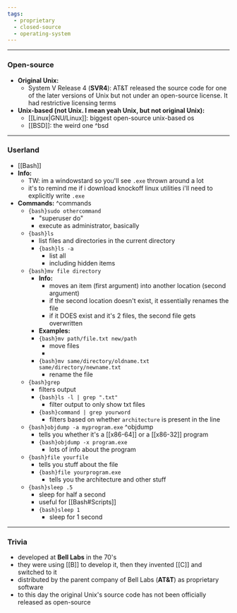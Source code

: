 ```yaml
---
tags:
  - proprietary
  - closed-source
  - operating-system
---
```

---

### Open-source

- **Original Unix:**
	- System V Release 4 (**SVR4**): AT&T released the source code for one of the later versions of Unix but not under an open-source license. It had restrictive licensing terms
- **Unix-based (not Unix. I mean yeah Unix, but not original Unix):**
	- [[Linux|GNU/Linux]]: biggest open-source unix-based os
	- [[BSD]]: the weird one ^bsd

---

### Userland

- [[Bash]]
- **Info:**
	- TW: im a windowstard so you'll see `.exe` thrown around a lot
	- it's to remind me if i download knockoff linux utilities i'll need to explicitly write `.exe`
- **Commands:** ^commands
	- `{bash}sudo othercommand`
		- "superuser do"
		- execute as administrator, basically
	- `{bash}ls`
		- list files and directories in the current directory
		- `{bash}ls -a`
			- list all
			- including hidden items
	- `{bash}mv file directory`
		- **Info:**
			- moves an item (first argument) into another location (second argument)
			- if the second location doesn't exist, it essentially renames the file
			- if it DOES exist and it's 2 files, the second file gets overwritten
		- **Examples:**
		- `{bash}mv path/file.txt new/path`
			- move files
			- 
		- `{bash}mv same/directory/oldname.txt same/directory/newname.txt`
			- rename the file
	- `{bash}grep`
		- filters output
		- `{bash}ls -l | grep ".txt"`
			- filter output to only show txt files
		- `{bash}command | grep yourword`
			- filters based on whether `architecture` is present in the line
	- `{bash}objdump -a myprogram.exe` ^objdump
		- tells you whether it's a [[x86-64]] or a [[x86-32]] program
		- `{bash}objdump -x program.exe`
			- lots of info about the program
	- `{bash}file yourfile`
		- tells you stuff about the file
		- `{bash}file yourprogram.exe`
			- tells you the architecture and other stuff
	- `{bash}sleep .5`
		- sleep for half a second
		- useful for [[Bash#Scripts]]
		- `{bash}sleep 1`
			- sleep for 1 second

---

### Trivia

- developed at **Bell Labs** in the 70's
- they were using [[B]] to develop it, then they invented [[C]] and switched to it
- distributed by the parent company of Bell Labs (**AT&T**) as proprietary software
- to this day the original Unix's source code has not been officially released as open-source